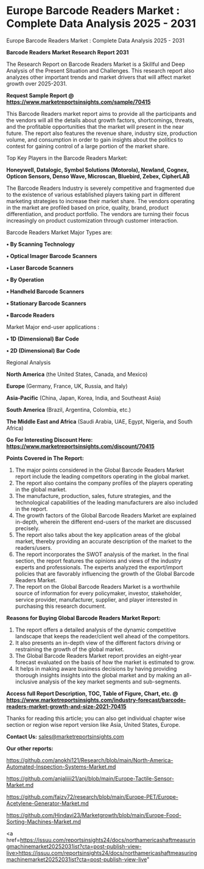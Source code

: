 # Europe Barcode Readers Market : Complete Data Analysis 2025 - 2031
Europe Barcode Readers Market : Complete Data Analysis 2025 - 2031

<strong>Barcode Readers Market Research Report 2031</strong>

The Research Report on Barcode Readers Market is a Skillful and Deep Analysis of the Present Situation and Challenges. This research report also analyzes other important trends and market drivers that will affect market growth over 2025-2031.

<strong>Request Sample Report @ <a href=https://www.marketreportsinsights.com/sample/70415>https://www.marketreportsinsights.com/sample/70415</a></strong>

This Barcode Readers market report aims to provide all the participants and the vendors will all the details about growth factors, shortcomings, threats, and the profitable opportunities that the market will present in the near future. The report also features the revenue share, industry size, production volume, and consumption in order to gain insights about the politics to contest for gaining control of a large portion of the market share.

Top Key Players in the Barcode Readers Market:

<strong>Honeywell, Datalogic, Symbol Solutions (Motorola), Newland, Cognex, Opticon Sensors, Denso Wave, Microscan, Bluebird, Zebex, CipherLAB</strong>

The Barcode Readers Industry is severely competitive and fragmented due to the existence of various established players taking part in different marketing strategies to increase their market share. The vendors operating in the market are profiled based on price, quality, brand, product differentiation, and product portfolio. The vendors are turning their focus increasingly on product customization through customer interaction.

Barcode Readers Market Major Types are:

<strong>• By Scanning Technology

• Optical Imager Barcode Scanners

• Laser Barcode Scanners

• By Operation

• Handheld Barcode Scanners

• Stationary Barcode Scanners

• Barcode Readers</strong>

Market Major end-user applications :

<strong>• 1D (Dimensional) Bar Code

• 2D (Dimensional) Bar Code</strong>

Regional Analysis

</u><strong><b>North America</b></strong> (the United States, Canada, and Mexico)

<strong><b>Europe </b></strong>(Germany, France, UK, Russia, and Italy)

<strong><b>Asia-Pacific</b></strong> (China, Japan, Korea, India, and Southeast Asia)

<strong><b>South America</b></strong> (Brazil, Argentina, Colombia, etc.)

<strong><b>The Middle East and Africa</b></strong> (Saudi Arabia, UAE, Egypt, Nigeria, and South Africa)

<strong>Go For Interesting Discount Here: <a href=https://www.marketreportsinsights.com/discount/70415>https://www.marketreportsinsights.com/discount/70415</a></strong>

<strong>Points Covered in The Report:</strong>
<ol>
  <li>The major points considered in the Global Barcode Readers Market report include the leading competitors operating in the global market.</li>
  <li>The report also contains the company profiles of the players operating in the global market.</li>
  <li>The manufacture, production, sales, future strategies, and the technological capabilities of the leading manufacturers are also included in the report.</li>
  <li>The growth factors of the Global Barcode Readers Market are explained in-depth, wherein the different end-users of the market are discussed precisely.</li>
  <li>The report also talks about the key application areas of the global market, thereby providing an accurate description of the market to the readers/users.</li>
  <li>The report incorporates the SWOT analysis of the market. In the final section, the report features the opinions and views of the industry experts and professionals. The experts analyzed the export/import policies that are favorably influencing the growth of the Global Barcode Readers Market.</li>
  <li>The report on the Global Barcode Readers Market is a worthwhile source of information for every policymaker, investor, stakeholder, service provider, manufacturer, supplier, and player interested in purchasing this research document.</li>
</ol>
<strong>Reasons for Buying Global Barcode Readers Market Report:</strong>

<ol>
  <li>The report offers a detailed analysis of the dynamic competitive landscape that keeps the reader/client well ahead of the competitors.</li>
  <li>It also presents an in-depth view of the different factors driving or restraining the growth of the global market.</li>
  <li>The Global Barcode Readers Market report provides an eight-year forecast evaluated on the basis of how the market is estimated to grow.</li>
  <li>It helps in making aware business decisions by having providing thorough insights insights into the global market and by making an all-inclusive analysis of the key market segments and sub-segments.</li>
</ol>
<strong>Access full Report Description, TOC, Table of Figure, Chart, etc. @ <a href=https://www.marketreportsinsights.com/industry-forecast/barcode-readers-market-growth-and-size-2021-70415>https://www.marketreportsinsights.com/industry-forecast/barcode-readers-market-growth-and-size-2021-70415</a></strong>


Thanks for reading this article; you can also get individual chapter wise section or region wise report version like Asia, United States, Europe.

<strong>Contact Us:</strong>
sales@marketreportsinsights.com

<strong>Our other reports:</strong>

<a href=https://github.com/anokhi121/Research/blob/main/North-America-Automated-Inspection-Systems-Market.md>https://github.com/anokhi121/Research/blob/main/North-America-Automated-Inspection-Systems-Market.md</a>

<a href=https://github.com/anjaliiii21/anj/blob/main/Europe-Tactile-Sensor-Market.md>https://github.com/anjaliiii21/anj/blob/main/Europe-Tactile-Sensor-Market.md</a>

<a href=https://github.com/faizy72/research/blob/main/Europe-PET/Europe-Acetylene-Generator-Market.md>https://github.com/faizy72/research/blob/main/Europe-PET/Europe-Acetylene-Generator-Market.md</a>

<a href=https://github.com/Hindavi23/Marketgrowth/blob/main/Europe-Food-Sorting-Machines-Market.md>https://github.com/Hindavi23/Marketgrowth/blob/main/Europe-Food-Sorting-Machines-Market.md</a>

<a href=https://issuu.com/reportsinsights24/docs/northamericashaftmeasuringmachinemarket20252031ist?cta=post-publish-view-live>https://issuu.com/reportsinsights24/docs/northamericashaftmeasuringmachinemarket20252031ist?cta=post-publish-view-live</a>"
